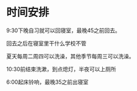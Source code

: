 # 时间安排

9:30下晚自习就可以回寝室，最晚45之前回去。

回去之后在寝室里干什么学校不管

夏天每周二周四可以洗澡，其他季节每周三可以洗澡。

10:30前结束洗漱，到点熄灯，半夜可以上厕所

6:00起床铃响，最晚35之前出寝室

